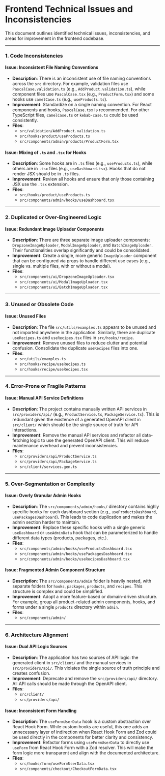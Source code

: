 # Frontend Technical Issues and Inconsistencies

This document outlines identified technical issues, inconsistencies, and areas for improvement in the frontend codebase.

---

### 1. Code Inconsistencies

#### **Issue: Inconsistent File Naming Conventions**
- **Description**: There is an inconsistent use of file naming conventions across the `src` directory. For example, validation files use `PascalCase.validation.ts` (e.g., `AddProduct.validation.ts`), while component files use `PascalCase.tsx` (e.g., `ProductForm.tsx`) and some hooks use `camelCase.ts` (e.g., `useProducts.ts`).
- **Improvement**: Standardize on a single naming convention. For React components and hooks, `PascalCase.tsx` is recommended. For other TypeScript files, `camelCase.ts` or `kebab-case.ts` could be used consistently.
- **Files**: 
  - `src/validation/AddProduct.validation.ts`
  - `src/hooks/product/useProducts.ts`
  - `src/components/admin/products/ProductForm.tsx`

#### **Issue: Mixing of `.ts` and `.tsx` for Hooks**
- **Description**: Some hooks are in `.ts` files (e.g., `useProducts.ts`), while others are in `.tsx` files (e.g., `useDashboard.tsx`). Hooks that do not render JSX should be in `.ts` files.
- **Improvement**: Review all hooks and ensure that only those containing JSX use the `.tsx` extension.
- **Files**:
  - `src/hooks/product/useProducts.ts`
  - `src/components/admin/hooks/useDashboard.tsx`

---

### 2. Duplicated or Over-Engineered Logic

#### **Issue: Redundant Image Uploader Components**
- **Description**: There are three separate image uploader components: `DropzoneImageUploader`, `ModalImageUploader`, and `BatchImageUploader`. Their functionalities overlap significantly and could be consolidated.
- **Improvement**: Create a single, more generic `ImageUploader` component that can be configured via props to handle different use cases (e.g., single vs. multiple files, with or without a modal).
- **Files**:
  - `src/components/ui/DropzoneImageUploader.tsx`
  - `src/components/ui/ModalImageUploader.tsx`
  - `src/components/ui/BatchImageUploader.tsx`

---

### 3. Unused or Obsolete Code

#### **Issue: Unused Files**
- **Description**: The file `src/utils/examples.ts` appears to be unused and not imported anywhere in the application. Similarly, there are duplicate `useRecipes.ts` and `useRecipes.tsx` files in `src/hooks/recipe`.
- **Improvement**: Remove unused files to reduce clutter and potential confusion. Consolidate the duplicate `useRecipes` files into one.
- **Files**:
  - `src/utils/examples.ts`
  - `src/hooks/recipe/useRecipes.ts`
  - `src/hooks/recipe/useRecipes.tsx`

---

### 4. Error-Prone or Fragile Patterns

#### **Issue: Manual API Service Definitions**
- **Description**: The project contains manually written API services in `src/providers/api/` (e.g., `ProductService.ts`, `PackageService.ts`). This is redundant given the existence of a generated OpenAPI client in `src/client/` which should be the single source of truth for API interactions.
- **Improvement**: Remove the manual API services and refactor all data-fetching logic to use the generated OpenAPI client. This will reduce maintenance overhead and prevent inconsistencies.
- **Files**:
  - `src/providers/api/ProductService.ts`
  - `src/providers/api/PackageService.ts`
  - `src/client/services.gen.ts`

---

### 5. Over-Segmentation or Complexity

#### **Issue: Overly Granular Admin Hooks**
- **Description**: The `src/components/admin/hooks/` directory contains highly specific hooks for each dashboard section (e.g., `useProductsDashboard`, `usePackagesDashboard`). This leads to code duplication and makes the admin section harder to maintain.
- **Improvement**: Replace these specific hooks with a single generic `useDashboard` or `useAdminData` hook that can be parameterized to handle different data types (products, packages, etc.).
- **Files**:
  - `src/components/admin/hooks/useProductsDashboard.tsx`
  - `src/components/admin/hooks/usePackagesDashboard.tsx`
  - `src/components/admin/hooks/useRecipesDashboard.tsx`

#### **Issue: Fragmented Admin Component Structure**
- **Description**: The `src/components/admin` folder is heavily nested, with separate folders for `hooks`, `packages`, `products`, and `recipes`. This structure is complex and could be simplified.
- **Improvement**: Adopt a more feature-based or domain-driven structure. For example, group all product-related admin components, hooks, and forms under a single `products` directory within `admin`.
- **Files**:
  - `src/components/admin/`

---

### 6. Architecture Alignment

#### **Issue: Dual API Logic Sources**
- **Description**: The application has two sources of API logic: the generated client in `src/client/` and the manual services in `src/providers/api/`. This violates the single source of truth principle and creates confusion.
- **Improvement**: Deprecate and remove the `src/providers/api/` directory. All API calls should be made through the OpenAPI client.
- **Files**:
  - `src/client/`
  - `src/providers/api/`

#### **Issue: Inconsistent Form Handling**
- **Description**: The `useFormUserData` hook is a custom abstraction over React Hook Form. While custom hooks are useful, this one adds an unnecessary layer of indirection when React Hook Form and Zod could be used directly in the components for better clarity and consistency.
- **Improvement**: Refactor forms using `useFormUserData` to directly use `useForm` from React Hook Form with a Zod resolver. This will make the form logic more transparent and align with the documented architecture.
- **Files**:
  - `src/hooks/form/useFormUserData.tsx`
  - `src/components/checkout/CheckoutFormData.tsx`
